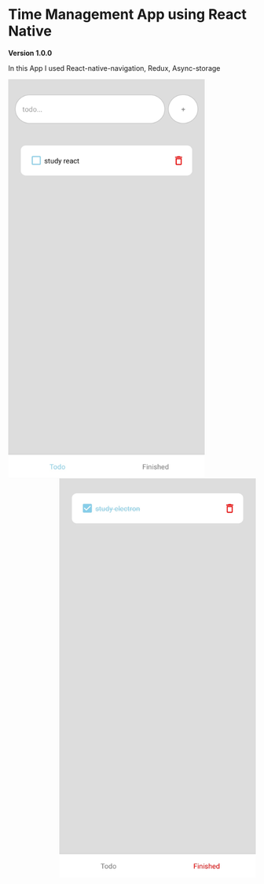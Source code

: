 # Time Management App using React Native

**Version 1.0.0**

<p>
  In this App I used React-native-navigation, Redux, Async-storage
</p>

<img align="left" src="./Todo.jpg" width="400" height="812" />

<img align="right" src="./Finished.jpg" width="400" height="812" />
